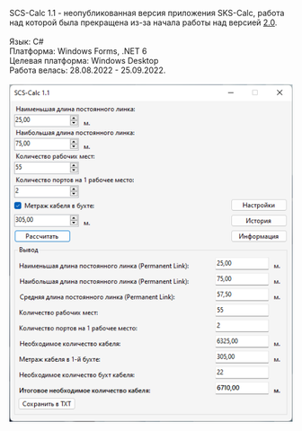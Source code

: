 SCS-Calc 1.1 - неопубликованная версия приложения SKS-Calc, работа над которой была прекращена из-за начала работы над версией [2.0](https://github.com/Rhoxolan/SCS-Calc_2.0).</br></br>
Язык: C#</br>
Платформа: Windows Forms, .NET 6</br>
Целевая платформа: Windows Desktop</br>
Работа велась: 28.08.2022 - 25.09.2022.</br></br>
![SCS_Calc_1_1_screenshot](https://github.com/Rhoxolan/SCS-Calc_1.1/blob/master/Screenshots/Screenshot_1.png)
